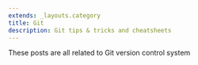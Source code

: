 ```yaml
---
extends: _layouts.category
title: Git
description: Git tips & tricks and cheatsheets
---
```


These posts are all related to Git version control system
